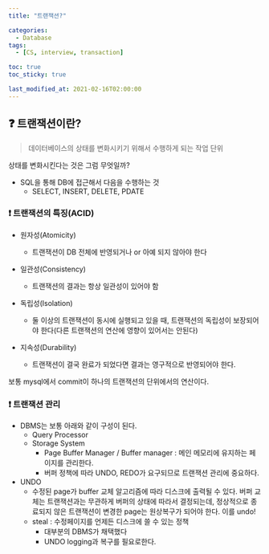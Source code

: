 ```yaml
---
title: "트랜잭션?"

categories:
  - Database
tags:
  - [CS, interview, transaction]

toc: true
toc_sticky: true

last_modified_at: 2021-02-16T02:00:00
---
```


## &#10067; 트랜잭션이란?

> 데이터베이스의 상태를 변화시키기 위해서 수행하게 되는 작업 단위

상태를 변화시킨다는 것은 그럼 무엇일까?

- SQL을 통해 DB에 접근해서 다음을 수행하는 것
  - SELECT, INSERT, DELETE, PDATE

### &#10071; 트랜잭션의 특징(ACID)

- 원자성(Atomicity)

  - 트랜잭션이 DB 전체에 반영되거나 or 아예 되지 않아야 한다

- 일관성(Consistency)

  - 트랜잭션의 결과는 항상 일관성이 있어야 함

- 독립성(Isolation)

  - 둘 이상의 트랜잭션이 동시에 실행되고 있을 때, 트랜잭션의 독립성이 보장되어야 한다(다른 트랜잭션의 연산에 영향이 있어서는 안된다)

- 지속성(Durability)
  - 트랜잭션이 결국 완료가 되었다면 결과는 영구적으로 반영되어야 한다.

보통 mysql에서 commit이 하나의 트랜잭션의 단위에서의 연산이다.

### &#10071; 트랜잭션 관리

- DBMS는 보통 아래와 같이 구성이 된다.
  - Query Processor
  - Storage System
    - Page Buffer Manager / Buffer manager : 메인 메모리에 유지하는 페이지를 관리한다.
    - 버퍼 정책에 따라 UNDO, REDO가 요구되므로 트랜잭션 관리에 중요하다.
- UNDO
  - 수정된 page가 buffer 교체 알고리즘에 따라 디스크에 출력될 수 있다. 버퍼 교체는 트랜잭션과는 무관하게 버퍼의 상태에 따라서 결정되는데, 정상적으로 종료되지 않은 트랜잭션이 변경한 page는 원상복구가 되어야 한다. 이를 undo!
  - steal : 수정페이지를 언제든 디스크에 쓸 수 있는 정책
    - 대부분의 DBMS가 채택했다
    - UNDO logging과 복구를 필요로한다.
